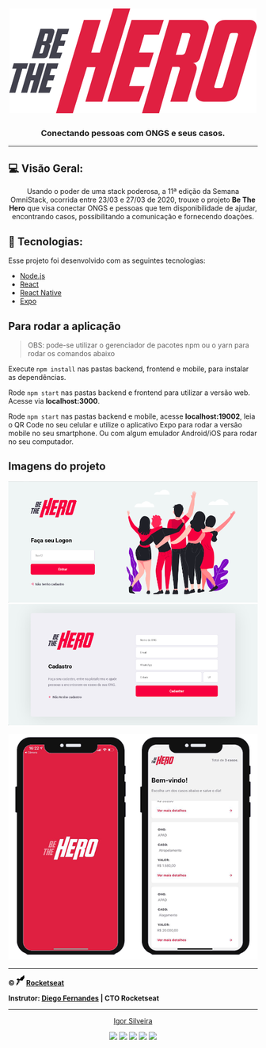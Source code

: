 
<h1 align="center">
    <img alt="" title="" src="imgs/logo.svg">
</h1>

<h3 align="center">Conectando pessoas com ONGS e seus casos.</h3>

---
## 💻 Visão Geral:
<p align="center">Usando o poder de uma stack poderosa, a 11ª edição da Semana OmniStack, ocorrida entre 23/03 e 27/03 de 2020, trouxe o projeto <b>Be The Hero</b> que visa conectar ONGS e pessoas que tem disponibilidade de ajudar, encontrando casos, possibilitando a comunicação e fornecendo doações.</p>


## :rocket: Tecnologias:

Esse projeto foi desenvolvido com as seguintes tecnologias:
- [Node.js](https://nodejs.org/en/)
- [React](https://reactjs.org)
- [React Native](https://facebook.github.io/react-native/)
- [Expo](https://expo.io/)

## Para rodar a aplicação

> OBS: pode-se utilizar o gerenciador de pacotes npm ou o yarn para rodar os comandos abaixo

Execute ```npm install``` nas pastas backend, frontend e mobile, para instalar as dependências.

Rode ```npm start``` nas pastas backend e frontend para utilizar a versão web. Acesse via **localhost:3000**.

Rode ```npm start``` nas pastas backend e mobile, acesse **localhost:19002**, leia o QR Code no seu celular e utilize o aplicativo Expo para rodar a versão mobile no seu smartphone. Ou com algum emulador Android/iOS para rodar no seu computador.

## Imagens do projeto

<img src="/imgs/print1.png" >
<br />
<img src="/imgs/print2.png" >
<br />
<p align="center"> <img alt="" title="" src="/imgs/betheheromobile.png"> </p>

---

**&copy; <img src="imgs/rocketseat.svg" alt="rocketseat" height="20"> [Rocketseat](https://rocketseat.com.br/)**

**Instrutor: [Diego Fernandes](https://github.com/diego3g) | CTO Rocketseat**

---

<p align="center"><a href="https://github.com/igorzs" target="_blank">Igor Silveira</a></p>
<p align="center">
<a href="https://www.linkedin.com/in/igor-zollim/" target="_blank"><img src="https://img.shields.io/badge/-Igor%20Silveira-2978b5?style=flat-square&logo=Linkedin&logoColor=white&link=https://www.linkedin.com/in/igor-zollim/"/></a>
<a href="mailto:igorzollimsilveira@gmail.com"><img src="https://img.shields.io/badge/-igorzollimsilveira@gmail.com-2978b5?style=flat-square&logo=Gmail&logoColor=white&link=mailto:igorzollimsilveira@gmail.com"/></a>
<a href="https://www.facebook.com/igor.zollim/"><img src="https://img.shields.io/badge/-Facebook-2978b5?style=flat-square&logo=Facebook&logoColor=white&link=https://www.facebook.com/igor.zollim/"/></a>
<a href="https://www.instagram.com/igor.zollim/"><img src="https://img.shields.io/badge/-Instagram-2978b5?style=flat-square&logo=Instagram&logoColor=white&link=https://www.instagram.com/igor.zollim/"/></a>
<a href="https://igorzs.github.io/portfolio/"><img src="https://img.shields.io/badge/-Acessar%20Portf%C3%B3lio-2978b5?style=flat-square&logo=github&logoColor=white&link=https://igorzs.github.io/portfolio/"/></a>
</p>
